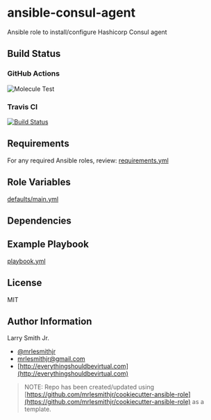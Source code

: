 # ansible-consul-agent

Ansible role to install/configure Hashicorp Consul agent


## Build Status

### GitHub Actions

![Molecule Test](https://github.com/mrlesmithjr/ansible-consul-agent/workflows/Molecule%20Test/badge.svg)

### Travis CI

[![Build Status](https://travis-ci.org/mrlesmithjr/ansible-consul-agent.svg?branch=master)](https://travis-ci.org/mrlesmithjr/ansible-consul-agent)



## Requirements

For any required Ansible roles, review:
[requirements.yml](requirements.yml)

## Role Variables

[defaults/main.yml](defaults/main.yml)

## Dependencies

## Example Playbook

[playbook.yml](playbook.yml)

## License

MIT

## Author Information

Larry Smith Jr.

- [@mrlesmithjr](https://twitter.com/mrlesmithjr)
- [mrlesmithjr@gmail.com](mailto:mrlesmithjr@gmail.com)
- [http://everythingshouldbevirtual.com](http://everythingshouldbevirtual.com)

> NOTE: Repo has been created/updated using [https://github.com/mrlesmithjr/cookiecutter-ansible-role](https://github.com/mrlesmithjr/cookiecutter-ansible-role) as a template.
